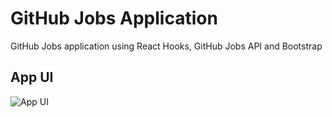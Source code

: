 # GitHub Jobs Application
GitHub Jobs application using React Hooks, GitHub Jobs API and Bootstrap

## App UI
![App UI]()
